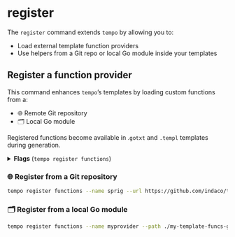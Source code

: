 # register

The `register` command extends `tempo` by allowing you to:

- Load external template function providers
- Use helpers from a Git repo or local Go module inside your templates

## Register a function provider

This command enhances `tempo`’s templates by loading custom functions from a:

- 🌐 Remote Git repository
- 🗂️ Local Go module

Registered functions become available in .`gotxt` and `.templ` templates during generation.

<details>
<summary><strong>Flags</strong> (<code>tempo register functions</code>)</summary>
<dl>
  <dt><code>--name</code> (<code>-n</code>) <em>value</em></dt>
  <dd>Name for the function provider</dd>

  <dt><code>--url</code> (<code>-u</code>) <em>value</em></dt>
  <dd>Repository URL</dd>

  <dt><code>--path</code> (<code>-p</code>) <em>value</em></dt>
  <dd>Path to a local go module provider</dd>
</dl>
</details>

### 🌐 Register from a Git repository

```bash
tempo register functions --name sprig --url https://github.com/indaco/tempo-provider-sprig.git
```

### 🗂️ Register from a local Go module

```bash
tempo register functions --name myprovider --path ./my-template-funcs-go-module
```
